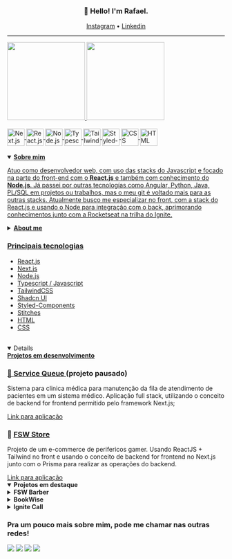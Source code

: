 <h3 align="center">👋 Hello! I'm Rafael.</h3>

<p align="center">
  <a href="https://www.instagram.com/rafael.mts/">Instagram</a> •
  <a href="https://www.linkedin.com/in/rafaelimatos/">Linkedin</a>
</p>

---

<div>
  <a href="https://github.com/RafaelMatos">
  <img height="180em" src="https://github-readme-stats.vercel.app/api?username=RafaelMatos&show_icons=true&theme=tokyonight&include_all_commits=true&count_private=true"/>
  <img height="180em" src="https://github-readme-stats.vercel.app/api/top-langs/?username=RafaelMatos&layout=compact&count_private=false&langs_count=6&theme=tokyonight"/>
</div>
<div style="display: inline_block"><br>


  <img align="center" alt="Next.js" height="40" width="40" src="https://seeklogo.com/images/N/next-js-icon-logo-EE302D5DBD-seeklogo.com.png" />
  <img align="center" alt="React.js" height="40" width="40" src="https://cdn.jsdelivr.net/gh/devicons/devicon/icons/react/react-original.svg" />
  <img align="center" alt="Node.js" height="40" width="40" src="https://cdn.jsdelivr.net/gh/devicons/devicon/icons/nodejs/nodejs-plain.svg" />
  <img align="center" alt="Typescript" height="40" width="40" src="https://cdn.jsdelivr.net/gh/devicons/devicon/icons/typescript/typescript-plain.svg" />
  <img align="center" alt="TailwindCSS" height="40" width="40" src="https://seeklogo.com/images/T/tailwind-css-logo-5AD4175897-seeklogo.com.png">
  <img align="center" alt="Styled-components" height="40" width="40" src="https://img.jsdelivr.com/raw.githubusercontent.com/styled-components/brand/master/styled-components.png">
  <img align="center" alt="CSS" height="40" width="40" src="https://seeklogo.com/images/C/css3-logo-8724075274-seeklogo.com.png">
  <img align="center" alt="HTML" height="40" width="40" src="https://seeklogo.com/images/H/html5-logo-EF92D240D7-seeklogo.com.png">
</div>
 <br>

   <details open>
    <summary><strong>Sobre mim</strong></summary>
    <p>Atuo como desenvolvedor web, com uso das stacks do Javascript e focado na parte do front-end com o <strong>React.js</strong> e também com conhecimento do <strong>Node.js</strong>. Já passei por outras tecnologías como Angular, Python, Java, PL/SQL em projetos ou trabalhos, mas o meu git é voltado mais para as outras stacks. Atualmente busco me especializar no front, com a stack do React.js e usando o Node para integração com o back, aprimorando conhecimentos junto com a Rocketseat na trilha do Ignite.</p>
</details>
<details>
<summary><strong>About me</strong></summary>
    <p>I work as a web developer, using JavaScript stacks and focusing on the front-end with React.js. I also have knowledge of Node.js. I have experience with other technologies such as Angular, Python, Java, PL/SQL in various projects or assignments, but my primary focus is on other stacks. Currently, I am aiming to specialize in the front-end, specifically with the React.js stack, and utilizing Node.js for backend integration. I am enhancing my skills through the Ignite track with Rocketseat.</p>
</details>

  <h3>Principais tecnologias</h3>
  <ul>
    <li>React.js</li>
    <li>Next.js</li>
    <li>Node.js</li>
    <li>Typescript / Javascript</li>
    <li>TailwindCSS</li>
    <li>Shadcn UI</li>
    <li>Styled-Components</li>
    <li>Stitches</li>
    <li>HTML</li>
    <li>CSS</li>
  </ul>
<!--   <h2>Sobre mim</h2>
  <p>Atuo como desenvolvedor web, com uso das stacks do Javascript e focado na parte do front-end com o <strong>React.js</strong> e também com conhecimento do <strong>Node.js</strong>. Já passei por outras tecnologías como Angular, Python, Java, PL/SQL em projetos ou trabalhos, mas o meu git é voltado mais para as outras stacks. Atualmente busco me especializar no front, com a stack a React.js e usando o node para integração com o back, aprimorando conhecimentos junto com a Rocketseat na trilha do Ignite.</p> -->
 <br>
  <details open><summary><strong>Projetos em desenvolvimento</strong></summary>
    <div>
      <h3>
         🏥 
        <a href="https://github.com/RafaelMatos/serviceQueue" target="_blank">
          Service Queue
        </a> (projeto pausado)
      </h3>
      <p>
       Sistema para clinica médica para manutenção da fila de atendimento de pacientes em um sistema médico. Aplicação full stack, utilizando o conceito de backend for frontend permitido pelo framework Next.js;
      </p>
      <a href="https://service-queue.vercel.app/">
        Link para aplicação
      </a>
<!--       <h3>
         📹 
        <a href="https://github.com/RafaelMatos/talktome" target="_blank">
          Talk To Me
        </a> 
      </h3>
      <p>
       Aplicação fullstack para realizar vídeo chamada, usando o ReactJS + Tailwind no front, NodeJS no back e P2P (Peer-to-peer) e WebRTC, para processamento de chat, voz e vídeo em tempo real.
      </p>
      <a href="https://talktome-rm.vercel.app/">
        Link para aplicação
      </a>   -->
<h3>
         🛒 
        <a href="https://github.com/RafaelMatos/fsw-store" target="_blank">
          FSW Store
        </a> 
      </h3>
      <p>
       Projeto de um e-commerce de perifericos gamer. Usando  ReactJS + Tailwind no front e usando o conceito de backend for frontend no Next.js junto com o Prisma para realizar as operações do backend.
      </p>
      <a href="https://fswstore-rm.vercel.app/">
        Link para aplicação
      </a> 
    </div>
  </details>

   
<details open>
  <summary><strong>Projetos em destaque</strong></summary>
  <div>
    <details>
      <summary>        
           <strong>FSW Barber</strong>
      </summary>
      <div style="background: red;">
      <h3>
          💈 
        <a href="https://github.com/RafaelMatos/fswbarber" target="_blank">
            FSW Barber
          </a>
        </h3>
        <p>
          Aplicação para gerenciamento de agendamentos de serviços em barbearias. usando  ReactJS + Tailwind no front e usando o conceito de backend for frontend no Next para realizar as operações do back end.
      </p>
        </p>
        <a href="https://talktome-rm.vercel.app/">Link para aplicação</a>
      </div>
    </details>
    <details >
      <summary>
        <strong >BookWise</strong>
      </summary>
      <div>
        <h3>
          📖
          <a href="https://github.com/RafaelMatos/bookwise" target="_blank">
            BookWise
          </a>
        </h3>
        <p style="color: red;">
          Projeto em desenvolvido no 6º e último desafio da trilha React do
          curso Ignite na Rocketseat🚀 , aplicação full stack, utilizando o
          conceito de backend for frontend permitido pelo framework Next.js;
        </p>
        <a href="https://bookwise-rm.vercel.app/">Link para aplicação</a>
      </div>
    </details>    
    <details>
      <summary>        
           <strong>Ignite Call</strong>
      </summary>
      <div style="background: red;">
      <h3>
          📅
          <a href="https://github.com/RafaelMatos/ignite-call" target="_blank">
            Ignite Call
          </a>
        </h3>
        <p>
          <b>Ignite Call</b> é uma aplicação de agendamentos conectada ao
          Google Calendar que permite aos usuários compartilhar seu calendário e
          permitir que outros reservem horários disponíveis. A aplicação está
          sendo desenvolvida com React, Next.js e TypeScript.
        </p>
        <a href="https://ignite-call-rm.vercel.app/">Link para aplicação</a>
      </div>
    </details>
  </div>
</details>

    
  <h3> Pra um pouco mais sobre mim, pode me chamar nas outras redes! </h3>

 
  
 
<div> 
<!--   <a href="https://instagram.com/RafaelMatos" target="_blank"><img src="https://img.shields.io/badge/-Instagram-%23E4405F?style=for-the-badge&logo=instagram&logoColor=white" target="_blank"></a> -->
<!--  <a href="https://discord.gg/5DVhGKVf4h" target="_blank"><img src="https://img.shields.io/badge/Discord-7289DA?style=for-the-badge&logo=discord&logoColor=white" target="_blank"></a>  -->
  
  <a href="https://www.linkedin.com/in/rafaelimatos/" target="_blank"><img src="https://img.shields.io/badge/-LinkedIn-%230077B5?style=for-the-badge&logo=linkedin&logoColor=white" target="_blank"></a>
  <a href="https://app.rocketseat.com.br/me/rafael-matos-1578306809" target="_blank"><img src="https://img.shields.io/badge/-Rocketseat-8257E5?style=for-the-badge&logo=spaceship&logoColor=white" target="_blank"></a>
   <a href = "mailto:rafael-matos@outlook.com" target="_blank"><img src="https://img.shields.io/badge/-Outlook-0F6CBD?style=for-the-badge&logo=microsoftoutlook&logoColor=white" target="_blank"></a>
  <a href = "mailto:rafaelibiapina2@gmail.com" target="_blank"><img src="https://img.shields.io/badge/-Gmail-%23333?style=for-the-badge&logo=gmail&logoColor=white" target="_blank"></a>
 
 <!--  ![Snake animation](https://github.com/RafaelMatos/RafaelMatos/blob/output/github-contribution-grid-snake.svg)  -->

</div>
